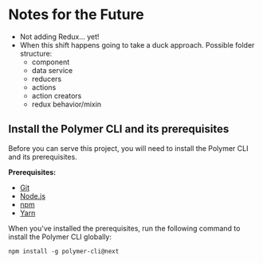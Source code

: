 # Notes for the Future 

* Not adding Redux... yet!
* When this shift happens going to take a duck approach. Possible folder structure:
  * component
  * data service
  * reducers
  * actions
  * action creators
  * redux behavior/mixin

## Install the Polymer CLI and its prerequisites

Before you can serve this project, you will need to install the Polymer CLI
and its prerequisites.

**Prerequisites:**

* [Git](https://git-scm.com/download/)
* [Node.js](https://nodejs.org/en/)
* [npm](https://www.npmjs.com/)
* [Yarn](https://yarnpkg.com/en/)

When you've installed the prerequisites, run the following command to install the Polymer CLI globally:

```
npm install -g polymer-cli@next
